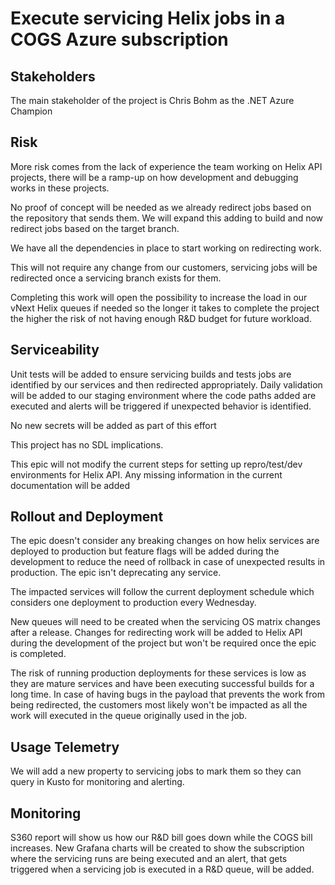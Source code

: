 # Execute servicing Helix jobs in a COGS Azure subscription
## Stakeholders
The main stakeholder of the project is Chris Bohm as the .NET Azure Champion

## Risk
More risk comes from the lack of experience the team working on Helix API projects, there will be a ramp-up on how development and debugging works in these projects.

No proof of concept will be needed as we already redirect jobs based on the repository that sends them. We will expand this adding to build and now redirect jobs based on the target branch.

We have all the dependencies in place to start working on redirecting work.

This will not require any change from our customers, servicing jobs will be redirected once a servicing branch exists for them.

Completing this work will open the possibility to increase the load in our vNext Helix queues if needed so the longer it takes to complete the project the higher the risk of not having enough R&D budget for future workload.

## Serviceability
Unit tests will be added to ensure servicing builds and tests jobs are identified by our services and then redirected appropriately.
Daily validation will be added to our staging environment where the code paths added are executed and alerts will be triggered if unexpected behavior is identified.

No new secrets will be added as part of this effort

This project has no SDL implications.

This epic will not modify the current steps for setting up repro/test/dev environments for Helix API. Any missing information in the current documentation will be added
## Rollout and Deployment
The epic doesn't consider any breaking changes on how helix services are deployed to production but feature flags will be added during the development to reduce the need of rollback in case of unexpected results in production.
The epic isn't deprecating any service.

The impacted services will follow the current deployment schedule which considers one deployment to production every Wednesday.

New queues will need to be created when the servicing OS matrix changes after a release. 
Changes for redirecting work will be added to Helix API during the development of the project but won't be required once the epic is completed.

The risk of running production deployments for these services is low as they are mature services and have been executing successful builds for a long time. In case of having bugs in the payload that prevents the work from being redirected, the customers most likely won't be impacted as all the work will executed in the queue originally used in the job.

## Usage Telemetry
We will add a new property to servicing jobs to mark them so they can query in Kusto for monitoring and alerting.

## Monitoring
S360 report will show us how our R&D bill goes down while the COGS bill increases.
New Grafana charts will be created to show the subscription where the servicing runs are being executed and an alert, that gets triggered when a servicing job is executed in a R&D queue, will be added.
